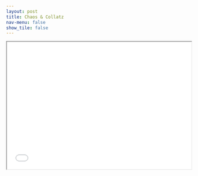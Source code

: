 ```yaml
---
layout: post
title: Chaos & Collatz
nav-menu: false
show_tile: false
---
```



<iframe src="/presentations/chaos/chaos-and-collatz.pdf" style="width: 100%; height: 25em;"></iframe>

